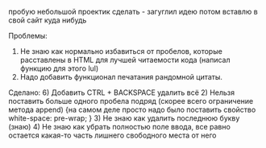 пробую небольшой проектик сделать - загуглил идею потом вставлю в свой сайт куда нибудь

Проблемы:

1) Не знаю как нормально избавиться от пробелов, которые расставлены в HTML для лучшей читаемости кода (написал функцию для этого lul)
5) Надо добавить функционал печатания рандомной цитаты.

Сделано:
6) Добавить CTRL + BACKSPACE удалить всё
2) Нельзя поставить больше одного пробела подряд (скорее всего ограничение метода append) {на самом деле просто надо было поставить свойство white-space: pre-wrap; }
3) Не знаю как удалить последнюю букву (знаю)
4) Не знаю как убрать полностью поле ввода, все равно остается какая-то часть лишнего свободного места от него